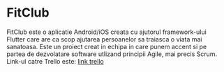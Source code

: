 # FitClub

FitClub este o aplicatie Android/iOS creata cu ajutorul framework-ului Flutter care are ca scop ajutarea persoanelor sa traiasca o viata mai sanatoasa. Este un proiect creat in echipa in care punem accent si pe partea de dezvolatare software utlizand principii Agile, mai precis Scrum.
Link-ul catre Trello este: <a href="https://trello.com/b/3XmyYhqw/fitclub"> link trello<a>
